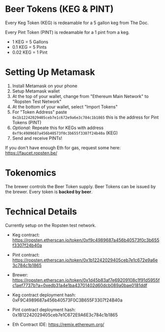 # Beer Tokens (KEG & PINT)

Every Keg Token (KEG) is redeamable for a 5 gallon keg from The Doc.

Every Pint Token (PINT) is redeamable for a 1 pint from a keg.

- 1 KEG = 5 Gallons
- 0.1  KEG = 5 Pints
- 0.02 KEG = 1 Pint

# Setting Up Metamask

1. Install Metamask on your phone
2. Setup Metamask wallet
3. At the top of your wallet, change from "Ethereum Main Network" to "Ropsten Test Network"
4. At the bottom of your wallet, select "Import Tokens" 
5. For "Token Address" paste `0x1b12242029405ceb7e1c672e9a6e3c784c1b1865` this is the address for Pint Tokens (PINT)
6. *Optional:* Repeate this for KEGs with address `0xf9c4989687a456b40573f0c3b655f3307f24b40a` (KEG)
7. Send and receive PINTs!

If you don't have enough Eth for gas, request some here: https://faucet.ropsten.be/

# Tokenomics 

The brewer controls the Beer Token supply. Beer Tokens can be issued by the brewer. Every token is **backed by beer**.

# Technical Details

Currently setup on the Ropsten test network.

- Keg contract: https://ropsten.etherscan.io/token/0xf9c4989687a456b40573f0c3b655f3307f24b40a

- Pint contract: https://ropsten.etherscan.io/token/0x1b12242029405ceb7e1c672e9a6e3c784c1b1865

- Brewer: https://ropsten.etherscan.io/token/0x1d45b83af7e69209108c1f91d5955fc1aef7737b?a=0xedb31a4e1ba43701402d60dcb089a0bae0181ddf

- Keg contract deployment hash: 0xF9C4989687a456b40573F0C3B655F3307f24B40a

- Pint contract deployment hash: 0x1B12242029405ceb7e1C672E9A6E3c784c1b1865

- Eth Contract IDE: https://remix.ethereum.org/
